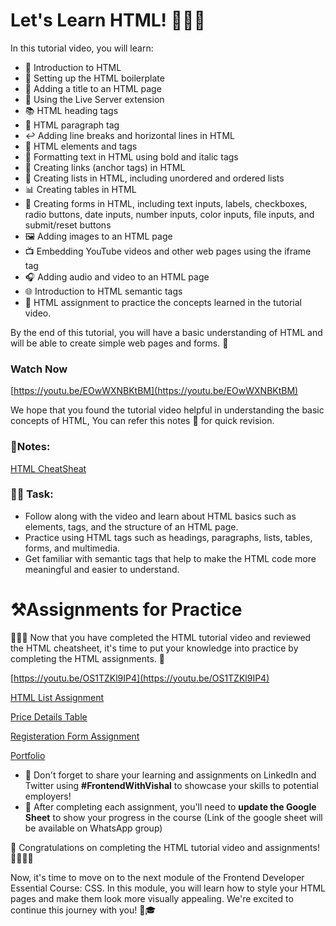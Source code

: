 # Let's Learn HTML! 📝👨‍💻

In this tutorial video, you will learn:

- 📝 Introduction to HTML
- 🔧 Setting up the HTML boilerplate
- 📌 Adding a title to an HTML page
- 🚀 Using the Live Server extension
- 📚 HTML heading tags
- 📖 HTML paragraph tag
- ↩️ Adding line breaks and horizontal lines in HTML
- 🎨 HTML elements and tags
- 💪 Formatting text in HTML using bold and italic tags
- 🔗 Creating links (anchor tags) in HTML
- 📝 Creating lists in HTML, including unordered and ordered lists
- 📊 Creating tables in HTML
- 📝 Creating forms in HTML, including text inputs, labels, checkboxes, radio buttons, date inputs, number inputs, color inputs, file inputs, and submit/reset buttons
- 🖼️ Adding images to an HTML page
- 📺 Embedding YouTube videos and other web pages using the iframe tag
- 🎧 Adding audio and video to an HTML page
- 🌐 Introduction to HTML semantic tags
- 📝 HTML assignment to practice the concepts learned in the tutorial video.

By the end of this tutorial, you will have a basic understanding of HTML and will be able to create simple web pages and forms. 🙌

### Watch Now

[https://youtu.be/EOwWXNBKtBM](https://youtu.be/EOwWXNBKtBM)

We hope that you found the tutorial video helpful in understanding the basic concepts of HTML, You can refer this notes 📝 for quick revision.

### 📝Notes:

[HTML CheatSheat](https://www.notion.so/HTML-CheatSheat-b37807acb74e4bf3a30dc91a79a94ae3)

### 📌🔨 **Task:**

- Follow along with the video and learn about HTML basics such as elements, tags, and the structure of an HTML page.
- Practice using HTML tags such as headings, paragraphs, lists, tables, forms, and multimedia.
- Get familiar with semantic tags that help to make the HTML code more meaningful and easier to understand.

# ⚒️Assignments for Practice

👨‍💻📝 Now that you have completed the HTML tutorial video and reviewed the HTML cheatsheet, it's time to put your knowledge into practice by completing the HTML assignments. 🚀

[https://youtu.be/OS1TZKl9IP4](https://youtu.be/OS1TZKl9IP4)

[HTML List Assignment](https://www.notion.so/HTML-List-Assignment-a73e04fdd5304a5a86cac874a62f39ca)

[Price Details Table](https://www.notion.so/Price-Details-Table-cb3ddd3a478d47b8a63f9557985e1fc2)

[Registeration Form Assignment](https://www.notion.so/Registeration-Form-Assignment-ae891d5389724fe3a381f5665d8c6e30)

[Portfolio](https://www.notion.so/Portfolio-bff9dbf3b31a4178a3747294bc3ee4fa)

- 🚀 Don't forget to share your learning and assignments on LinkedIn and Twitter using **#FrontendWithVishal** to showcase your skills to potential employers!
- 📝 After completing each assignment, you'll need to **update the Google Sheet** to show your progress in the course (Link of the google sheet will be available on WhatsApp group)

👏 Congratulations on completing the HTML tutorial video and assignments! 🎉👨‍💻📝

Now, it's time to move on to the next module of the Frontend Developer Essential Course: CSS. In this module, you will learn how to style your HTML pages and make them look more visually appealing. We're excited to continue this journey with you! 💪🎓